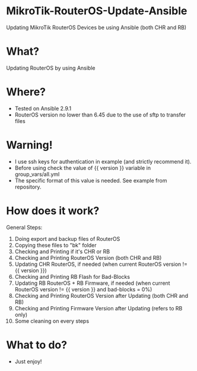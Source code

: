 # MikroTik-RouterOS-Update-Ansible
Updating MikroTik RouterOS Devices be using Ansible (both CHR and RB)

<h1>What?</h1>

Updating RouterOS by using Ansible

<h1>Where?</h1>

- Tested on Ansible 2.9.1
- RouterOS version no lower than 6.45 due to the use of sftp to transfer files

<h1>Warning!</h1>

- I use ssh keys for authentication in example (and strictly recommend it).
- Before using check the value of {{ version }} variable in group_vars/all.yml
- The specific format of this value is needed. See example from repository.

<h1>How does it work?</h1>

General Steps:
1. Doing export and backup files of RouterOS
2. Copying these files to "bk" folder
3. Checking and Printing if it's CHR or RB
4. Checking and Printing RouterOS Version (both CHR and RB)
5. Updating CHR RouterOS, if needed  (when current RouterOS version != {{ version }})
6. Checking and Printing RB Flash for Bad-Blocks
7. Updating RB RouterOS + RB Firmware, if needed (when current RouterOS version != {{ version }} and bad-blocks = 0%)
8. Checking and Printing RouterOS Version after Updating (both CHR and RB)
9. Checking and Printing Firmware Version after Updating (refers to RB only)
10. Some cleaning on every steps

<h1>What to do?</h1>

- Just enjoy!
